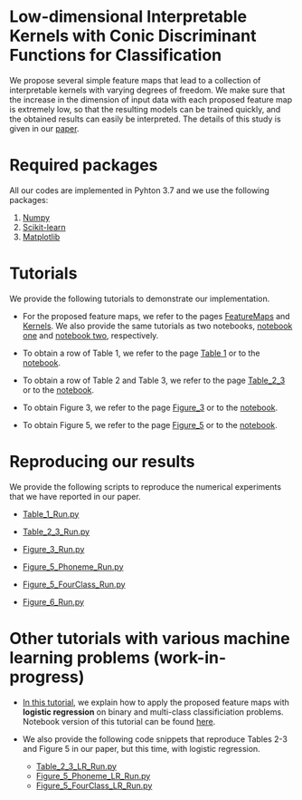# Low-dimensional Interpretable Kernels with Conic Discriminant Functions for Classification

We propose several simple feature maps that lead to a collection of
interpretable kernels with varying degrees of freedom. We make sure
that the increase in the dimension of input data with each proposed
feature map is extremely low, so that the resulting models can be
trained quickly, and the obtained results can easily be
interpreted. The details of this study is given in our
[paper](https://arxiv.org/abs/2007.08986).


# Required packages

All our codes are implemented in Pyhton 3.7 and we use the following
packages:

   1. [Numpy](https://numpy.org)
   2. [Scikit-learn](https://scikit-learn.org/stable/index.html)
   3. [Matplotlib](https://matplotlib.org/)


# Tutorials

We provide the following tutorials to demonstrate our implementation.

* For the proposed feature maps, we refer to the pages
  [FeatureMaps](./FeatureMaps.html) and [Kernels](./Kernels.html). We
  also provide the same tutorials as two notebooks, [notebook one](./FeatureMaps.ipynb) and
  [notebook two](./Kernels.ipynb), respectively.

* To obtain a row of Table 1, we refer to the page [Table
  1](./Table_1.html) or to the [notebook](./Table_1.ipynb).

* To obtain a row of Table 2 and Table 3, we refer to the page
  [Table_2_3](./Table_2_3.html) or to the
  [notebook](./Table_2_3.ipynb).

* To obtain Figure 3, we refer to the page [Figure_3](./Figure_3.html)
  or to the [notebook](./Figure_3.ipynb).

* To obtain Figure 5, we refer to the page [Figure_5](./Figure_5.html)
  or to the [notebook](./Figure_5.ipynb).


# Reproducing our results

We provide the following scripts to reproduce the numerical
experiments that we have reported in our paper.

* [Table_1_Run.py](./Table_1_Run.py)

* [Table_2_3_Run.py](./Table_2_3_Run.py)

* [Figure_3_Run.py](./Figure_3_Run.py) 

* [Figure_5_Phoneme_Run.py](./Figure_5_Phoneme_Run.py) 

* [Figure_5_FourClass_Run.py](./Figure_5_FourClass_Run.py) 

* [Figure_6_Run.py](./Figure_6_Run.py)

# Other tutorials with various machine learning problems (work-in-progress)

* [In this tutorial](./LogisticRegression.html), we explain how to
  apply the proposed feature maps with **logistic regression** on
  binary and multi-class classificiation problems. Notebook version of
  this tutorial can be found [here](./LogisticRegression.ipynb).

* We also provide the following code snippets that reproduce Tables
  2-3 and Figure 5 in our paper, but this time, with logistic regression.
    
    - [Table_2_3_LR_Run.py](./LR_Table_2_3_Run.py)
    - [Figure_5_Phoneme_LR_Run.py](./Figure_5_Phoneme_LR.py) 
    - [Figure_5_FourClass_LR_Run.py](./Figure_5_FourClass_LR.py)
